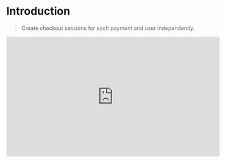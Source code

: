 # Introduction

> Create checkout sessions for each payment and user independently.

<Frame>
  <iframe width="560" height="315" src="https://www.youtube.com/embed/3eTSRXz9OdA" title="YouTube video player" frameborder="0" allow="accelerometer; autoplay; clipboard-write; encrypted-media; gyroscope; picture-in-picture" allowfullscreen />
</Frame>

## Why use a checkout session?

With checkout sessions generated dynamically instead of just using a product payment link, you are able to pass a `request_id` to the session.

This allows you to track the payment status and the user that made the payment in your system in a more organized way, and gives you the flexibility to track that payment with any ID you choose instead of relying on Creem IDs.

## Create a checkout session

You can create a checkout session with a product ID

<Tip>
  You can find a product ID by going to the products tab and clicking on the product options and selecting "Copy ID".
</Tip>

Additionally, you can pass a `request_id` to the session to track the payment in your system.
You will also need the API key to authenticate the request.

<CodeGroup>
  ```javascript getCheckout.js
      const redirectUrl = await axios.post(
        `https://api.creem.io/v1/checkouts`,
          {
            product_id: 'prod_6tW66i0oZM7w1qXReHJrwg',
            request_id: 'your-request-id',
          },
          {
            headers: { "x-api-key": `creem_123456789` },
          },
      );
  ```

  ```bash getCheckout.sh
  curl -X POST https://api.creem.io/v1/checkouts \
    -H "x-api-key: creem_123456789"
    -D '{
      "product_id": "prod_6tW66i0oZM7w1qXReHJrwg",
      "request_id": "your-request-id"
      }'
  ```
</CodeGroup>

The above request will return a checkout session object with a `checkout_url` that you can use to redirect the user to the payment page.

Any payments made with this checkout session will have the `request_id` you provided on the Redirect URL, as well as the webhook event.

## Metadata

The `request_id` is only returned in the `checkout.completed` webhook (which is very useful for one-time payments), but it’s not sent with every new subscription transaction.

To make things easier, we also allow you to pass `metadata` in a checkoutSession with or without the `request_id`. This metadata will be saved in the Subscription object and returned with every subsequent webhook.

<CodeGroup>
  ```javascript getCheckout.js
      const redirectUrl = await axios.post(
        `https://api.creem.io/v1/checkouts`,
          {
            "request_id": "your-request-id",
            "product_id": "prod_your-product-id",
            "metadata": {
              "userId": "my_internal_customer_id",
              "any_key": "any_value"
            }
          },
          {
            headers: { "x-api-key": `creem_123456789` },
          },
      );
  ```

  ```bash getCheckout.sh
  curl -X 'POST' \
    'https://test-api.creem.io/v1/checkouts' \
      -H 'accept: application/json' \
      -H 'x-api-key: creem_123456789' \
      -H 'Content-Type: application/json' \
      -d '{
        "request_id": "your-request-id",
        "product_id": "prod_your-product-id",
        "metadata": {
          "userId": "my_internal_customer_id",
          "any_key": "any_value"
          }
      }'
  ```
</CodeGroup>

## Success URL

You can pass a custom `success_url` for each checkout\_session, which will override the `success_url` set on the product.

This allows you to dynamically redirect users to custom pages after each payment (useful for directing users to their specific account resources after payment).

<CodeGroup>
  ```javascript getCheckout.js
      const redirectUrl = await axios.post(
        `https://api.creem.io/v1/checkouts`,
          {
            "success_url": "https://example.com",
            "product_id": "prod_your-product-id",
          },
          {
            headers: { "x-api-key": `creem_123456789` },
          },
      );
  ```

  ```bash getCheckout.sh
  curl -X 'POST' \
    'https://test-api.creem.io/v1/checkouts' \
      -H 'accept: application/json' \
      -H 'x-api-key: creem_123456789' \
      -H 'Content-Type: application/json' \
      -d '{
        "product_id": "prod_your-product-id",
        "success_url": "https://example.com",
      }'
  ```
</CodeGroup>

## Customer Email

You can pass a `customer.email` directly in the checkout session.
This email will be pre-filled for the user on the checkout session page and cannot be changed.

This is useful if you want to ensure that the user completes the payment using the email they registered on your platform.

<CodeGroup>
  ```javascript getCheckout.js
      const redirectUrl = await axios.post(
        `https://api.creem.io/v1/checkouts`,
          {
            "customer": {
              "email": "yourUserEmail@gmail.com"
            },
            "product_id": "prod_your-product-id",
          },
          {
            headers: { "x-api-key": `creem_123456789` },
          },
      );
  ```

  ```bash getCheckout.sh
  curl -X 'POST' \
    'https://test-api.creem.io/v1/checkouts' \
      -H 'accept: application/json' \
      -H 'x-api-key: creem_123456789' \
      -H 'Content-Type: application/json' \
      -d '{
        "product_id": "prod_your-product-id",
        "customer": {
          "email": "yourUserEmail@gmail.com"
        },
      }'
  ```
</CodeGroup>

## Discount Codes

You can pass a `discount_code` directly in the checkout session.
This discount code will be pre-filled for the user on the checkout session page.

<CodeGroup>
  ```javascript getCheckout.js
      const redirectUrl = await axios.post(
        `https://api.creem.io/v1/checkouts`,
          {
            "product_id": "prod_your-product-id",
            "discount_code": "BF200XX",
          },
          {
            headers: { "x-api-key": `creem_123456789` },
          },
      );
  ```

  ```bash getCheckout.sh
  curl -X 'POST' \
    'https://test-api.creem.io/v1/checkouts' \
      -H 'accept: application/json' \
      -H 'x-api-key: creem_123456789' \
      -H 'Content-Type: application/json' \
      -d '{
        "product_id": "prod_your-product-id",
        "discount_code": "BF200XX",
      }'
  ```
</CodeGroup>

## Seat Based Billing

You can pass a `units` amount directly in the checkout session.
The product price will be used as the base price for one seat/unit of the product and the checkout session will reflect the (base price x units) to be charged.

<CodeGroup>
  ```javascript getCheckout.js
      const redirectUrl = await axios.post(
        `https://api.creem.io/v1/checkouts`,
          {
            "product_id": "prod_your-product-id",
            "units": 2,
          },
          {
            headers: { "x-api-key": `creem_123456789` },
          },
      );
  ```

  ```bash getCheckout.sh
  curl -X 'POST' \
    'https://test-api.creem.io/v1/checkouts' \
      -H 'accept: application/json' \
      -H 'x-api-key: creem_123456789' \
      -H 'Content-Type: application/json' \
      -d '{
        "product_id": "prod_your-product-id",
        "units": 2,
      }'
  ```
</CodeGroup>
